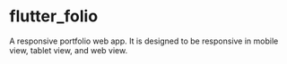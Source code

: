 # flutter_folio

A responsive portfolio web app. It is designed to be responsive in mobile view, tablet view, and web view. 
